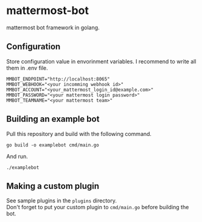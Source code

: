 # mattermost-bot
mattermost bot framework in golang.

## Configuration

Store configuration value in envorinment variables. 
I recommend to write all them in .env file.

```
MMBOT_ENDPOINT="http://localhost:8065"
MMBOT_WEBHOOK="<your incomming webhook id>"
MMBOT_ACCOUNT="<your_mattermost_login_id@example.com>"
MMBOT_PASSWORD="<your mattermost login password>"
MMBOT_TEAMNAME="<your mattermost team>"
```

## Building an example bot

Pull this repository and build with the following command.

```
go build -o examplebot cmd/main.go
```

And run.

```
./examplebot
```

## Making a custom plugin

See sample plugins in the `plugins` directory.  
Don't forget to put your custom plugin to `cmd/main.go` before building the bot.
